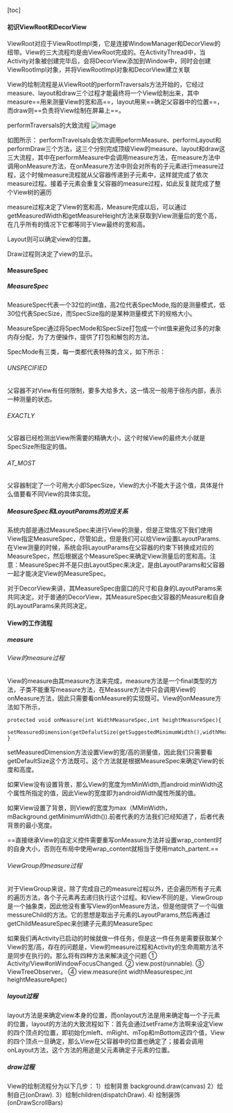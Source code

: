[toc]
#### 初识ViewRoot和DecorView
ViewRoot对应于ViewRootImpl类，它是连接WindowManager和DecorView的纽带。View的三大流程均是由ViewRoot完成的。在ActivityThread中，当Activity对象被创建完毕后，会将DecorView添加到Window中，同时会创建ViewRootImpl对象，并将ViewRootImpl对象和DecorView建立关联

View的绘制流程是从ViewRoot的performTraversals方法开始的，它经过measure、layout和draw三个过程才能最终将一个View绘制出来，其中measure==用来测量View的宽和高==，layout用来==确定父容器中的位置==，而draw则==负责将View绘制在屏幕上==。

performTraversals的大致流程
![image](http://i.caigoubao.cc/625949/TIM%E5%9B%BE%E7%89%87201909252sw01824.jpg)

如图所示：
performTravelsals会依次调用peformMeasure、performLayout和performDraw三个方法，这三个分别完成顶级View的measure、layout和draw这三大流程，其中在performMeasure中会调用measure方法，在measure方法中调用onMeasure方法，在onMeasure方法中则会对所有的子元素进行measure过程，这个时候measure流程就从父容器传递到子元素中，这样就完成了依次measure过程。接着子元素会重复父容器的measure过程，如此反复就完成了整个View树的遍历

measure过程决定了View的宽和高，Measure完成以后，可以通过getMeasuredWidth和getMeasureHeight方法来获取到View测量后的宽个高，在几乎所有的情况下它都等同于View最终的宽和高。

Layout则可以确定view的位置。

Draw过程则决定了view的显示。

#### MeasureSpec

##### MeasureSpec
MeasureSpec代表一个32位的int值，高2位代表SpecMode,指的是测量模式，低30位代表SpecSize，而SpecSize指的是某种测量模式下的规格大小。

MeasureSpec通过将SpecMode和SpecSize打包成一个int值来避免过多的对象内存分配，为了方便操作，提供了打包和解包的方法。

SpecMode有三类，每一类都代表特殊的含义，如下所示：

###### UNSPECIFIED
父容器不对View有任何限制，要多大给多大，这一情况一般用于徐彤内部，表示一种测量的状态。
###### EXACTLY
父容器已经检测出View所需要的精确大小，这个时候View的最终大小就是SpecSize所指定的值。

###### AT_MOST

父容器制定了一个可用大小即SpecSize，View的大小不能大于这个值，具体是什么值要看不同View的具体实现。

##### MeasureSpec和LayoutParams的对应关系
系统内部是通过MeasureSpec来进行View的测量，但是正常情况下我们使用View指定MeasureSpec，尽管如此，但是我们可以给View设置LayoutParams.在View测量的时候，系统会将LayoutParams在父容器的约束下转换成对应的MeasureSpec，然后根据这个MeasureSpec来确定View测量后的宽和高。注意：MeasureSpec并不是只由LayoutSpec来决定，是由LayoutParams和父容器一起才能决定View的MeasureSpec。

对于DecorView来讲，其MeasureSpec由窗口的尺寸和自身的LayoutParams来共同决定。对于普通的DecorView，其MeasureSpec由父容器的Measure和自身的LayoutParams来共同决定。
#### View的工作流程

##### measure
###### View的measure过程
View的measure由其measure方法来完成，measure方法是一个final类型的方法，子类不能重写measure方法，在Meassure方法中只会调用View的onMeasure方法，因此只需要看onMeasure的实现既可。View的onMeasure方法如下所示，

```
protected void onMeasure(int WidthMeasureSpec,int heightMeasureSpec){
    setMeasuredDimension(getDefalutSize(getSuggestedMinimumWidth(),widthMeasureSpec),getDefaultSize(getSuggestedMinimumHeight(),heightMeasureSpec));
}

```

setMeasuredDimension方法设置View的宽/高的测量值，因此我们只需要看getDefaultSize这个方法既可。这个方法就是根据MeasureSpec来确定View的长度和高度。


如果View没有设置背景，那么View的宽度为mMinWidth,而android:minWidth这个属性所指定的值，因此View的宽度即为androidWidth属性所属的值。

如果View设置了背景，则View的宽度为max（MMinWidth，mBackground.getMinimumWidth()).前者代表的方法我们已经知道了，后者代表背景的最小宽度。

==直接继承View的自定义控件需要重写onMeasure方法并设置wrap_content时的自身大小，否则在布局中使用wrap_content就相当于使用match_partent.==



###### ViewGroup的measure过程

对于ViewGroup来说，除了完成自己的measure过程以外，还会遍历所有子元素的遍历方法，各个子元素再去递归执行这个过程。和View不同的是，ViewGroup是一个抽象类，因此他没有重写View的onMeasure方法，但是他提供了一个叫做messureChild的方法。它的思想是取出子元素的LayoutParams,然后再通过getChildMeasureSpec来创建子元素的MeasureSpec


如果我们再Activity已启动的时候就做一件任务，但是这一件任务是需要获取某个View的宽/高，存在的问题是，View的measure过程和Activity的生命周期方法不是同步在执行的。那么将有四种方法来解决这个问题
①  Activity/View#onWindowFocusChanged.
②  view.post(runnable).
③  ViewTreeObserver。
④  view.measure(int widthMeasurespec,int heightMeasureApec)
##### layout过程
layout方法是来确定view本身的位置，而onlayout方法是用来确定每一个子元素的位置，layout的方法的大致流程如下：首先会通过setFrame方法啊来设定View的四个顶点的位置，即初始化mleft、mRight、mTop和mBottom这四个值，View的四个顶点一旦确定，那么View在父容器中的位置也确定了；接着会调用onLayout方法，这个方法的用途是父元素确定子元素的位置。
 
##### draw过程
View的绘制流程分为以下几步：
1）绘制背景 background.draw(canvas)
2）绘制自己(onDraw).
3）绘制children(dispatchDraw).
4) 绘制装饰(onDrawScrollBars)

